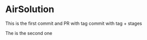 # AirSolution

This is the first
  commit and PR with tag
  commit with tag + stages

The is the second one

